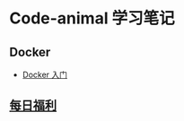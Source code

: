 # **Code-animal 学习笔记**

<a id="code-animal"></a>

## Docker

* [Docker 入门](./docs/docker)

## [每日福利](./docs/每日福利.md)

